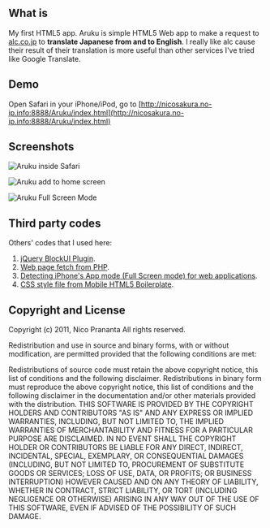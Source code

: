 ## What is

My first HTML5 app. Aruku is simple HTML5 Web app to make a request to [alc.co.jp](http://alc.co.jp) to **translate Japanese from and to English**. I really like alc cause their result of their translation is more useful than other services I've tried like Google Translate.

## Demo

Open Safari in your iPhone/iPod, go to [http://nicosakura.no-ip.info:8888/Aruku/index.html](http://nicosakura.no-ip.info:8888/Aruku/index.html)

## Screenshots

![Aruku inside Safari](http://f.cl.ly/items/3Z1R1o3s241X1T3h2S2S/Pastebot%202011-10-17%2006.14.25%20AM%203.png)

![Aruku add to home screen](http://f.cl.ly/items/0W3X0d3C44303I240I0I/aruku-add-to-home-screen.png)

![Aruku Full Screen Mode](http://f.cl.ly/items/3j1X3M2d3Q1D2P3F2e3e/Pastebot%202011-10-17%2006.14.25%20AM%202.png)


## Third party codes

Others' codes that I used here:

1. [jQuery BlockUI Plugin](http://jquery.malsup.com/block/).
2. [Web page fetch from PHP](http://nashruddin.com/fetching-a-web-page-from-php-code.html).
3. [Detecting iPhone's App mode (Full Screen mode) for web applications](http://www.bennadel.com/blog/1950-Detecting-iPhone-s-App-Mode-Full-Screen-Mode-For-Web-Applications.htm).
4. [CSS style file from Mobile HTML5 Boilerplate](http://html5boilerplate.com/mobile).



## Copyright and License

Copyright (c) 2011, Nico Prananta
All rights reserved.

Redistribution and use in source and binary forms, with or without modification, are permitted provided that the following conditions are met:

Redistributions of source code must retain the above copyright notice, this list of conditions and the following disclaimer.
Redistributions in binary form must reproduce the above copyright notice, this list of conditions and the following disclaimer in the documentation and/or other materials provided with the distribution.
THIS SOFTWARE IS PROVIDED BY THE COPYRIGHT HOLDERS AND CONTRIBUTORS "AS IS" AND ANY EXPRESS OR IMPLIED WARRANTIES, INCLUDING, BUT NOT LIMITED TO, THE IMPLIED WARRANTIES OF MERCHANTABILITY AND FITNESS FOR A PARTICULAR PURPOSE ARE DISCLAIMED. IN NO EVENT SHALL THE COPYRIGHT HOLDER OR CONTRIBUTORS BE LIABLE FOR ANY DIRECT, INDIRECT, INCIDENTAL, SPECIAL, EXEMPLARY, OR CONSEQUENTIAL DAMAGES (INCLUDING, BUT NOT LIMITED TO, PROCUREMENT OF SUBSTITUTE GOODS OR SERVICES; LOSS OF USE, DATA, OR PROFITS; OR BUSINESS INTERRUPTION) HOWEVER CAUSED AND ON ANY THEORY OF LIABILITY, WHETHER IN CONTRACT, STRICT LIABILITY, OR TORT (INCLUDING NEGLIGENCE OR OTHERWISE) ARISING IN ANY WAY OUT OF THE USE OF THIS SOFTWARE, EVEN IF ADVISED OF THE POSSIBILITY OF SUCH DAMAGE.
